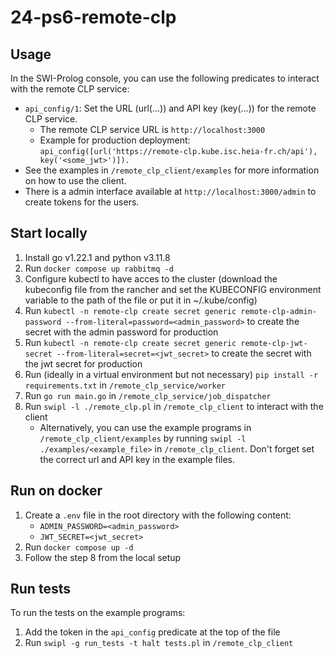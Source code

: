 # 24-ps6-remote-clp

## Usage

In the SWI-Prolog console, you can use the following predicates to interact with the remote CLP service:

* `api_config/1`: Set the URL (url(...)) and API key (key(...)) for the remote CLP service.
    * The remote CLP service URL is `http://localhost:3000`
    * Example for production deployment: `api_config([url('https://remote-clp.kube.isc.heia-fr.ch/api'), key('<some_jwt>')]).`
* See the examples in `/remote_clp_client/examples` for more information on how to use the client.
* There is a admin interface available at `http://localhost:3000/admin` to create tokens for the users.

## Start locally

1. Install go v1.22.1 and python v3.11.8
2. Run `docker compose up rabbitmq -d`
3. Configure kubectl to have acces to the cluster (download the kubeconfig file from the rancher and set the KUBECONFIG environment variable to the path of the file or put it in ~/.kube/config)
4. Run `kubectl -n remote-clp create secret generic remote-clp-admin-password --from-literal=password=<admin_password>` to create the secret with the admin password for production
5. Run `kubectl -n remote-clp create secret generic remote-clp-jwt-secret --from-literal=secret=<jwt_secret>` to create the secret with the jwt secret for production
6. Run (ideally in a virtual environment but not necessary) `pip install -r requirements.txt` in `/remote_clp_service/worker`
7. Run `go run main.go` in `/remote_clp_service/job_dispatcher`
8. Run `swipl -l ./remote_clp.pl` in `/remote_clp_client` to interact with the client
    * Alternatively, you can use the example programs in `/remote_clp_client/examples` by running `swipl -l ./examples/<example_file>` in `/remote_clp_client`. Don't forget set the correct url and API key in the example files.

## Run on docker

1. Create a `.env` file in the root directory with the following content:
    * `ADMIN_PASSWORD=<admin_password>`
    * `JWT_SECRET=<jwt_secret>`
2. Run `docker compose up -d`
3. Follow the step 8 from the local setup

## Run tests

To run the tests on the example programs: 

1. Add the token in the `api_config` predicate at the top of the file
2. Run `swipl -g run_tests -t halt tests.pl` in `/remote_clp_client`

